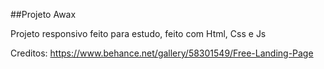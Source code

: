 ##Projeto Awax

Projeto responsivo feito para estudo, feito com Html, Css e Js

Creditos: https://www.behance.net/gallery/58301549/Free-Landing-Page
